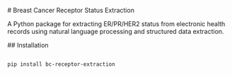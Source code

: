 \# Breast Cancer Receptor Status Extraction



A Python package for extracting ER/PR/HER2 status from electronic health records using natural language processing and structured data extraction.



\## Installation

```bash

pip install bc-receptor-extraction

